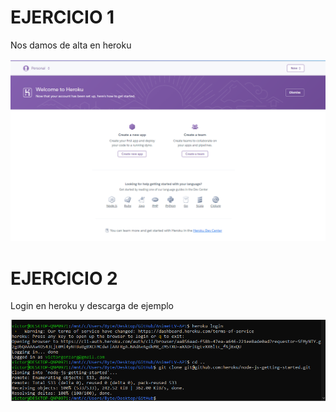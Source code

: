 # EJERCICIO 1

Nos damos de alta en heroku

![](img/alta.png)

# EJERCICIO 2

Login en heroku y descarga de ejemplo

![](img/heroku_login.png)